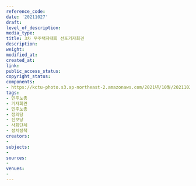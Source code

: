 ```yaml
---
reference_code: 
date: '20211027'
draft: 
level_of_description: 
media_type: 
title: 3차 무주택자대회 선포기자회견
description: 
weight: 
modified_at: 
created_at: 
link: 
public_access_status: 
copyright_status: 
components:
- https://kctu-photo.s3.ap-northeast-2.amazonaws.com/2021년/10월/20211027-3차+무주택자대회+선포기자회견_민주노총_기자회견_민주노총_정의당_진보당_사회단체_정치정책/_1D20186.jpg
tags:
- 민주노총
- 기자회견
- 민주노총
- 정의당
- 진보당
- 사회단체
- 정치정책
creators:
- 
subjects:
- 
sources:
- 
venues:
- 
---
```

